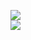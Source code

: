 [![](https://img.shields.io/badge/Made%20With-Github%20Spray-lightgrey.svg?style=for-the-badge&logo=github)](https://github.com/Annihil/github-spray#26815)  
[![](https://i.imgur.com/2DrTn0Z.gif)](https://github.com/Annihil/github-spray)